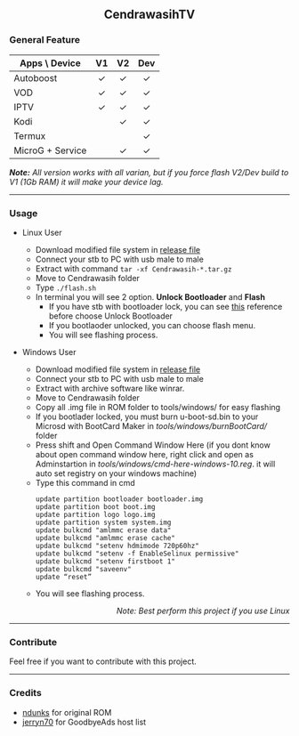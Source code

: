 ## <div align="center">CendrawasihTV</div>

### General Feature
| Apps \ Device  | V1 | V2 | Dev |
|---|----|----|-----|
| Autoboost |<div align="center"> ✓ |<div align="center"> ✓ |<div align="center"> ✓  |</div>
| VOD | <div align="center">✓ | <div align="center">✓ | <div align="center">✓  |
| IPTV | <div align="center">✓| <div align="center">✓ | <div align="center">✓ |
| Kodi | | <div align="center">✓ | <div align="center">✓ |
| Termux|  | | <div align="center">✓ |
|MicroG + Service|  | <div align="center">✓ | <div align="center">✓ |
_**Note:** All version works with all varian, but if you force flash V2/Dev build to V1 (1Gb RAM) it will make your device lag._
***
### Usage
* Linux User
	* Download modified file system in [release file](https://github.com/Manssizz/CendrawasihTV/releases/)
	* Connect your stb to PC with usb male to male 
	* Extract with command ```tar -xf Cendrawasih-*.tar.gz```
	* Move to Cendrawasih folder
	* Type ```./flash.sh``` 
	* In terminal you will see 2 option. **Unlock Bootloader** and **Flash**
		* If you have stb with bootloader lock, you can see [this](https://github.com/Manssizz/CendrawasihTV/tree/master/u-boot-lock) reference before choose Unlock Bootloader
		* If you bootlaoder unlocked, you can choose flash menu.
		* You will see flashing process.
	
* Windows User
	* Download modified file system in [release file](https://github.com/Manssizz/CendrawasihTV/releases/)
	* Connect your stb to PC with usb male to male 
	* Extract with archive software like winrar.
	* Move to Cendrawasih folder
	* Copy all .img file in ROM folder to tools/windows/ for easy flashing
	* If you bootlader locked, you must burn u-boot-sd.bin to your Microsd with BootCard Maker in _tools/windows/burnBootCard/_ folder
	* Press shift and Open Command Window Here (if you dont know about open command window here, right click and open as Adminstartion in _tools/windows/cmd-here-windows-10.reg_. it will auto set registry on your windows machine)
	* Type this command in cmd
		``` 
		update partition bootloader bootloader.img
		update partition boot boot.img
		update partition logo logo.img
		update partition system system.img
		update bulkcmd "amlmmc erase data"
		update bulkcmd "amlmmc erase cache"
		update bulkcmd "setenv hdmimode 720p60hz"
		update bulkcmd "setenv -f EnableSelinux permissive"
		update bulkcmd "setenv firstboot 1"
		update bulkcmd "saveenv"
		update “reset”	
		```
	* You will see flashing process.

_<div align="right">Note: Best perform this project if you use Linux</div>_
***

### Contribute
Feel free if you want to contribute with this project.
***

### Credits
- [ndunks](https://github.com/ndunks/custom-rom-stb-zte-B860-indihome) for original ROM
- [jerryn70](https://github.com/jerryn70/GoodbyeAds) for GoodbyeAds host list